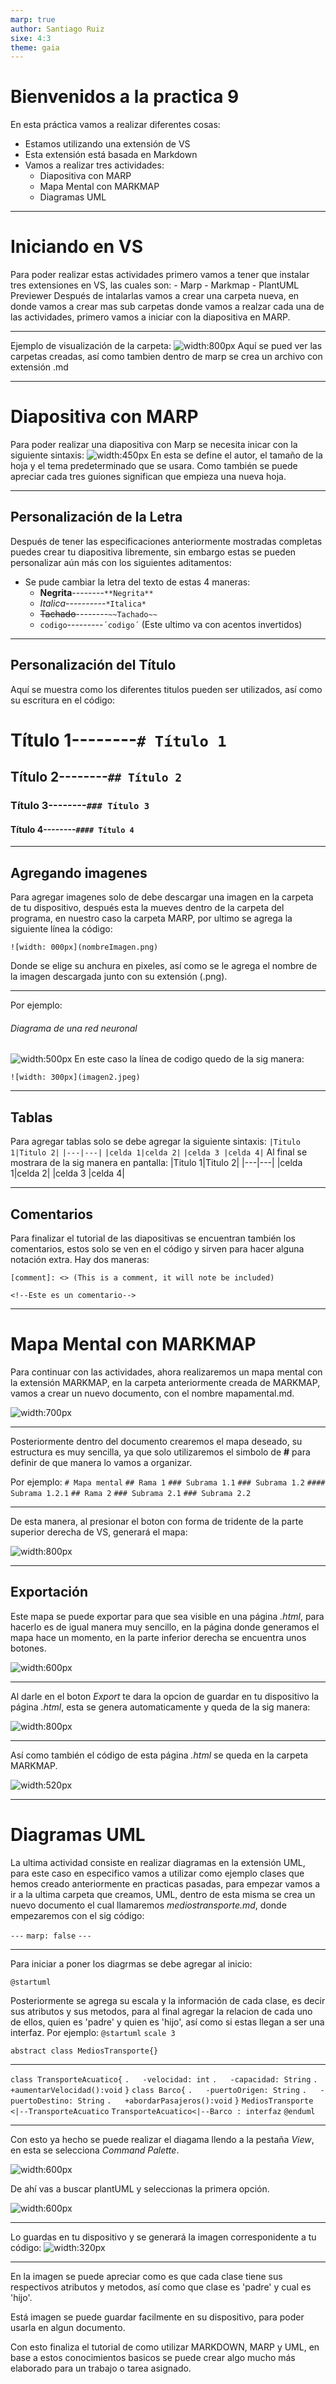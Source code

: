```yaml
---
marp: true
author: Santiago Ruiz
sixe: 4:3
theme: gaia
---
```

# Bienvenidos a la practica 9
En esta práctica vamos a realizar diferentes cosas:
- Estamos utilizando una extensión de VS
- Esta extensión está basada en Markdown
- Vamos a realizar tres actividades:
    - Diapositiva con MARP
    - Mapa Mental con MARKMAP
    - Diagramas UML
    
---
# Iniciando en VS
Para poder realizar estas actividades primero vamos a tener que instalar tres extensiones en VS, las cuales son:
    - Marp
    - Markmap
    - PlantUML Previewer
Después de intalarlas vamos a crear una carpeta nueva, en donde vamos a crear mas sub carpetas donde vamos a realzar cada una de las actividades, primero vamos a iniciar con la diapositiva en MARP.

---
Ejemplo de visualización de la carpeta:
![width:800px](carpetas1.png)
Aquí se pued ver las carpetas creadas, así como tambien dentro de marp se crea un archivo con extensión .md

---
# Diapositiva con MARP
Para poder realizar una diapositiva con Marp se necesita inicar con la siguiente sintaxis:
![width:450px](marp1.png)
En esta se define el autor, el tamaño de la hoja y el tema predeterminado que se usara.
Como también se puede apreciar cada tres guiones significan que empieza una nueva hoja.

---
## Personalización de la Letra
Después de tener las especificaciones anteriormente mostradas completas puedes crear tu diapositiva libremente, sin embargo estas se pueden personalizar aún más con los siguientes aditamentos:
- Se pude cambiar la letra del texto de estas 4 maneras:
    - **Negrita**--------`**Negrita**`
    - *Italica*----------`*Italica*`
    - ~~Tachado~~--------`~~Tachado~~`
    - `codigo`---------`´codigo´` (Este ultimo va con acentos invertidos)

---
## Personalización del Título
Aquí se muestra como los diferentes titulos pueden ser utilizados, así como su escritura en el código:
# Título 1--------`# Título 1`
## Título 2--------`## Título 2`
### Título 3--------`### Título 3`
#### Título 4--------`#### Título 4`

---
## Agregando imagenes
Para agregar imagenes solo de debe descargar una imagen en la carpeta de tu dispositivo, después esta la mueves dentro de la carpeta del programa, en nuestro caso la carpeta MARP, por ultimo se agrega la siguiente línea la código:

`![width: 000px](nombreImagen.png)`

Donde se elige su anchura en pixeles, así como se le agrega el nombre de la imagen descargada junto con su extensión (.png).

---
Por ejemplo:

###### Diagrama de una red neuronal
![width:500px](imagen2.jpeg)
En este caso la línea de codigo quedo de la sig manera:

`![width: 300px](imagen2.jpeg)`

---
## Tablas
Para agregar tablas solo se debe agregar la siguiente sintaxis:
`|Titulo 1|Titulo 2|`
`|---|---|`
`|celda 1|celda 2|`
`|celda 3 |celda 4|`
Al final se mostrara de la sig manera en pantalla:
|Titulo 1|Titulo 2|
|---|---|
|celda 1|celda 2|
|celda 3 |celda 4|

---
## Comentarios
Para finalizar el tutorial de las diapositivas se encuentran también los comentarios, estos solo se ven en el código y sirven para hacer alguna notación extra.
Hay dos maneras: 

`[comment]: <> (This is a comment, it will note be included)`

`<!--Este es un comentario-->`

---
# Mapa Mental con MARKMAP
Para continuar con las actividades, ahora realizaremos un mapa mental con la extensión MARKMAP, en la carpeta anteriormente creada de MARKMAP, vamos a crear un nuevo documento, con el nombre mapamental.md.

![width:700px](markmap1.png)

---
Posteriormente dentro del documento crearemos el mapa deseado, su estructura es muy sencilla, ya que solo utilizaremos el simbolo de **#** para definir de que manera lo vamos a organizar.

Por ejemplo: 
`# Mapa mental`
`## Rama 1`
`### Subrama 1.1`
`### Subrama 1.2`
`#### Subrama 1.2.1`
`## Rama 2`
`### Subrama 2.1`
`### Subrama 2.2`

---
De esta manera, al presionar el boton con forma de tridente de la parte superior derecha de VS, generará el mapa:

![width:800px](mapamental.png) 

---
## Exportación
Este mapa se puede exportar para que sea visible en una página *.html*, para hacerlo es de igual manera muy sencillo, en la página donde generamos el mapa hace un momento, en la parte inferior derecha se encuentra unos botones.

![width:600px](export.png)

---
Al darle en el boton *Export* te dara la opcion de guardar en tu dispositivo la página *.html*, esta se genera automaticamente y queda de la sig manera: 

![width:800px](html.png)

---
Así como también el código de esta página *.html* se queda en la carpeta MARKMAP.

![width:520px](codigohtml.png)

---
# Diagramas UML
 La ultima actividad consiste en realizar diagramas en la extensión UML, para este caso en especifico vamos a utilizar como ejemplo clases que hemos creado anteriormente en practicas pasadas, para empezar vamos a ir a la ultima carpeta que creamos,  UML, dentro de esta misma se crea un nuevo documento el cual llamaremos *mediostransporte.md*, donde empezaremos con el sig código:

`---`
`marp: false`
`---`

---
Para iniciar a poner los diagrmas se debe agregar al inicio:

`@startuml`

Posteriormente se agrega su escala y la información de cada clase, es decir sus atributos y sus metodos, para al final agregar la relacion de cada uno de ellos, quien es 'padre' y quien es 'hijo', así como si estas llegan a ser una interfaz.
Por ejemplo: 
`@startuml`
`scale 3`

`abstract class MediosTransporte{}`

---
`class TransporteAcuatico{`
`.   -velocidad: int`
`.   -capacidad: String`
`.   +aumentarVelocidad():void`
`}`
`class Barco{`
`.   -puertoOrigen: String`
`.   -puertoDestino: String`
`.   +abordarPasajeros():void`
`}`
`MediosTransporte <|--TransporteAcuatico`
`TransporteAcuatico<|--Barco : interfaz`
`@enduml`

---
Con esto ya hecho se puede realizar el diagama llendo a la pestaña *View*, en esta se selecciona *Command Palette*.

![width:600px](view.png)

De ahí vas a buscar plantUML y seleccionas la primera opción.

![width:600px](plantUML.png)

---
Lo guardas en tu dispositivo y se generará la imagen corresponidente a tu código:
![width:320px](diagrama.png) 

---
En la imagen se puede apreciar como es que cada clase tiene sus respectivos atributos y metodos, así como que clase es 'padre' y cual es 'hijo'.

Está imagen se puede guardar facilmente en su dispositivo, para poder usarla en algun documento.

Con esto finaliza el tutorial de como utilizar MARKDOWN, MARP y UML, en base a estos conocimientos basicos se puede crear algo mucho más elaborado para un trabajo o tarea asignado.